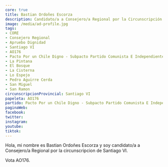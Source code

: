 ```yaml
---
core: true
title: Bastian Ordoñes Escorza
description: Candidato/a a Consejero/a Regional por la Circunscripción de Santiago VI
image: /media/ad-profile.jpg
tags:
- CORE
- Consejero Regional
- Apruebo Dignidad
- Santiago VI
- AO176
- Pacto Por un Chile Digno - Subpacto Partido Comunista E Independientes - Partido Comunista De Chile
- La Pintana
- El Bosque
- La Cisterna
- Lo Espejo
- Pedro Aguirre Cerda
- San Miguel
- San Ramon
circunscripcionProvincial: Santiago VI
papeleta: AO176
partido: Pacto Por un Chile Digno - Subpacto Partido Comunista E Independientes - Partido Comunista De Chile
paginaWeb:
facebook:
twitter:
instagram:
youtube:
tiktok:
---
```

Hola, mi nombre es Bastian Ordoñes Escorza y soy candidato/a a Consejero/a Regional por la circunscripcion de Santiago VI.

Vota AO176.